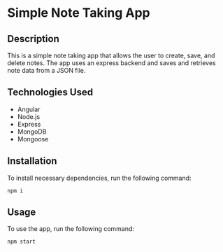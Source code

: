 # Simple Note Taking App

## Description

This is a simple note taking app that allows the user to create, save, and delete notes. The app uses an express backend and saves and retrieves note data from a JSON file.

## Technologies Used

- Angular
- Node.js
- Express
- MongoDB
- Mongoose

## Installation

To install necessary dependencies, run the following command:

```
npm i
```

## Usage

To use the app, run the following command:

```
npm start
```

